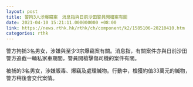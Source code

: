 ```yaml
---
layout: post
title: 警拘3人涉爆竊案　消息指與日前沙田警員開槍案有關
date: 2021-04-10 15:21:11.000000000 +08:00
link: https://news.rthk.hk/rthk/ch/component/k2/1585106-20210410.htm
categories: rthk
---
```


警方拘捕3名男女，涉嫌與至少3宗爆竊案有關。消息指，有關案件亦與日前沙田警方追截一輛私家車期間，警員開槍擊傷司機的案件有關。

被捕的3名男女，涉嫌販毒、爆竊及處理贓物。行動中，檢獲約值33萬元的贓物，警方稍後會交代案情。
